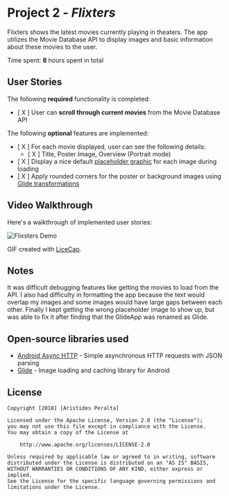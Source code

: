 # Project 2 - *Flixters*
Flixters shows the latest movies currently playing in theaters. The app utilizes the Movie Database API to display images and basic information about these movies to the user.

Time spent: **8** hours spent in total

## User Stories

The following **required** functionality is completed:

* [ X ] User can **scroll through current movies** from the Movie Database API

The following **optional** features are implemented:

* [ X ] For each movie displayed, user can see the following details:
  * [ X ] Title, Poster Image, Overview (Portrait mode)
* [ X ] Display a nice default [placeholder graphic](https://guides.codepath.com/android/Displaying-Images-with-the-Glide-Library#advanced-usage) for each image during loading
* [ X ] Apply rounded corners for the poster or background images using [Glide transformations](https://guides.codepath.com/android/Displaying-Images-with-the-Glide-Library#transformations)


## Video Walkthrough

Here's a walkthrough of implemented user stories:

<img src='https://i.imgur.com/UK0NOSD.gif' title='Flixsters Demo' width='' alt='Flixsters Demo' />

GIF created with [LiceCap](http://www.cockos.com/licecap/).

## Notes

It was difficult debugging features like getting the movies to load from the API. I also had difficulty in formatting the app
because the text would overlap my images and some images would have large gaps between each other. Finally I kept getting the wrong placeholder image to show up, but was able to fix it after finding that the GlideApp was renamed as Glide.

## Open-source libraries used

- [Android Async HTTP](https://github.com/loopj/android-async-http) - Simple asynchronous HTTP requests with JSON parsing
- [Glide](https://github.com/bumptech/glide) - Image loading and caching library for Android

## License

    Copyright [2018] [Aristides Peralta]

    Licensed under the Apache License, Version 2.0 (the "License");
    you may not use this file except in compliance with the License.
    You may obtain a copy of the License at

        http://www.apache.org/licenses/LICENSE-2.0

    Unless required by applicable law or agreed to in writing, software
    distributed under the License is distributed on an "AS IS" BASIS,
    WITHOUT WARRANTIES OR CONDITIONS OF ANY KIND, either express or implied.
    See the License for the specific language governing permissions and
    limitations under the License.
